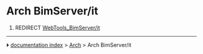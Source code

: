 # Arch BimServer/it
1.  REDIRECT [WebTools_BimServer/it](WebTools_BimServer/it.md)



---
⏵ [documentation index](../README.md) > [Arch](Arch_Workbench.md) > Arch BimServer/it
